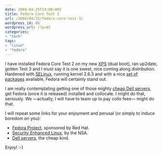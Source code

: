 ```yaml
---
date: 2004-04-25T14:00:00Z
title: Fedora Core Test 3
url: /2004/04/25/fedora-core-test-3/
wordpress_id: 86
wordpress_url: /?p=65
categories:
- "tech"
tags:
- "linux"
- "fedora"
---
```


I have installed Fedora Core Test 2 on my new <a href="/2004/04/04/life-with-an-xps/" title="Life with an XPS">XPS</a> (dual boot), ran up2date, gotten Test 3 and I must say it is one sweet, nice coming along distribution. Hardened with <a href="http://www.nsa.gov/selinux/" title="Security-Enhanced Linux">SELinux</a>, running kernel 2.6.3 and with a nice <a href="http://fedora.redhat.com/projects/package-list/" title="Package List for Fedora Core 1">set of packages</a> available, Fedora will certainly stand out.

I am really contemplating getting one of those mighty <a href="http://www1.us.dell.com/content/products/compare.aspx/servers?c=us&cs=04&l=en&s=bsd" title="Dell PowerEdge Servers">cheap Dell servers</a>, get Fedora (once it is released) installed and collocate. I might do that, seriously. We &#8212;actually, I will have to team up to pay collo fees&#8212; might do that.

I will repeat some links for your enjoyment and perusal (or simply to induce boredom on you):

* <a href="http://fedora.redhat.com/" title="Fedora Project">Fedora Project</a>, sponsored by Red Hat.
* <a href="http://www.nsa.gov/selinux/" title="SELinux">Security Enhanced Linux</a>, by the NSA.
* <a href="http://www1.us.dell.com/content/products/compare.aspx/servers?c=us&cs=04&l=en&s=bsd" title="Dell PowerEdge Servers">Dell servers</a>, the cheap kind.

Enjoy! :-)
